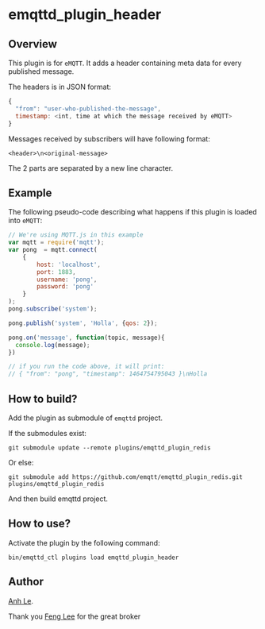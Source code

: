 emqttd_plugin_header
================================

## Overview
This plugin is for `eMQTT`. It adds a header containing meta data for every published message.

The headers is in JSON format:
```js
{
  "from": "user-who-published-the-message",
  timestamp: <int, time at which the message received by eMQTT>
}
```

Messages received by subscribers will have following format:
```text
<header>\n<original-message>
```

The 2 parts are separated by a new line character.

## Example
The following pseudo-code describing what happens if this plugin is loaded into `eMQTT`:
```js
// We're using MQTT.js in this example
var mqtt = require('mqtt');
var pong  = mqtt.connect(
    {
        host: 'localhost',
        port: 1883,
        username: 'pong',
        password: 'pong'
    }
);
pong.subscribe('system');

pong.publish('system', 'Holla', {qos: 2});

pong.on('message', function(topic, message){
  console.log(message);
})

// if you run the code above, it will print:
// { "from": "pong", "timestamp": 1464754795043 }\nHolla
```

## How to build?

Add the plugin as submodule of `emqttd` project.

If the submodules exist:

```shell
git submodule update --remote plugins/emqttd_plugin_redis
```

Or else:
```shell
git submodule add https://github.com/emqtt/emqttd_plugin_redis.git  plugins/emqttd_plugin_redis
```

And then build emqttd project.

## How to use?
Activate the plugin by the following command:

```shell
bin/emqttd_ctl plugins load emqttd_plugin_header
```

## Author
[Anh Le](https://github.com/anhldbk).

Thank you [Feng Lee](https://github.com/emqplus) for the great broker
